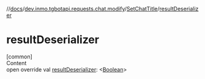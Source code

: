 //[docs](../../../index.md)/[dev.inmo.tgbotapi.requests.chat.modify](../index.md)/[SetChatTitle](index.md)/[resultDeserializer](result-deserializer.md)



# resultDeserializer  
[common]  
Content  
open override val [resultDeserializer](result-deserializer.md): <[Boolean](https://kotlinlang.org/api/latest/jvm/stdlib/kotlin/-boolean/index.html)>  



